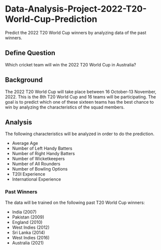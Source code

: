 # Data-Analysis-Project-2022-T20-World-Cup-Prediction
Predict the 2022 T20 World Cup winners by analyzing data of the past winners.

## Define Question
Which cricket team will win the 2022 T20 World Cup in Australia?

## Background 
The 2022 T20 World Cup will take place between 16 October-13 November, 2022.
This is the 8th T20 World Cup and 16 teams will be participating. The goal is to predict which one of these sixteen teams has the best chance to win by analyzing the characteristics of the squad members.

## Analysis 
The following characteristics will be analyzed in order to do the prediction.

- Average Age 
- Number of Left Handy Batters
- Number of Right Handy Batters
- Number of Wicketkeepers
- Number of All Rounders
- Number of Bowling Options 
- T20I Experience
- International Experience 

### Past Winners
The data will be trained on the following past T20 World Cup winners: 

- India (2007) 
- Pakistan (2009) 
- England (2010)
- West Indies (2012) 
- Sri Lanka (2014) 
- West Indies (2016) 
- Australia (2021) 

